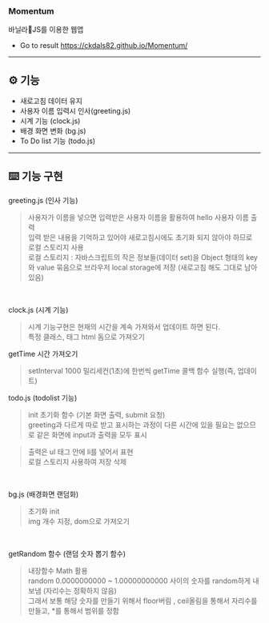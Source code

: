 

###  Momentum
바닐라🍦JS를 이용한 웹앱
- Go to result https://ckdals82.github.io/Momentum/

<hr>

## ⚙ 기능

- 새로고침 데이터 유지
- 사용자 이름 입력시 인사(greeting.js)
- 시계 기능 (clock.js)
- 배경 화면 변화 (bg.js)
- To Do list 기능 (todo.js)
<hr>

## ⌨️ 기능 구현

greeting.js (인사 기능)<br>
>사용자가 이름을 넣으면 입력받은 사용자 이름을 활용하여 hello 사용자 이름 출력<br>
>입력 받은 내용을 기억하고 있어야 새로고침시에도 초기화 되지 않아야 하므로 로컬 스토리지 사용<br>
>로컬 스토리지 : 자바스크립트의 작은 정보들(데이터 set)을 Object 형태의 key와 value 묶음으로 브라우저 local storage에 저장 (새로고침 해도 그대로 남아 있음)<br>
<br>

clock.js (시계 기능)<br>
>시계 기능구현은 현재의 시간을 계속 가져와서 업데이트 하면 된다.<br>
>특정 클래스, 태그 html 돔으로 가져오기<br>


getTime 시간 가져오기<br>
>setInterval 1000 밀리세컨(1초)에 한번씩 getTime 콜백 함수 실행(즉, 업데이트)<br>


todo.js (todolist 기능)<br>
>init 초기화 함수 (기본 화면 출력, submit 요청)<br>
>greeting과 다르게 따로 받고 표시하는 과정이 다른 시간에 있을 필요는 없으므로 같은 화면에 input과 출력을 모두 표시<br>

>출력은 ul 태그 안에 li를 넣어서 표현<br>
>로컬 스토리지 사용하여 저장 삭제<br>
<br>

bg.js (배경화면 랜덤화)<br>
>초기화 init<br>
>img 개수 지정, dom으로 가져오기<br>
<br>

getRandom 함수 (랜덤 숫자 뽑기 함수)<br>
>내장함수 Math 활용<br>
>random 0.0000000000 ~ 1.00000000000 사이의 숫자를 random하게 내보냄 (자리수는 정확하지 않음)<br>
>그래서 보통 해당 숫자를 만들기 위해서 floor버림 , ceil올림을 통해서 자리수를 만들고, *를 통해서 범위를 정함<br>

